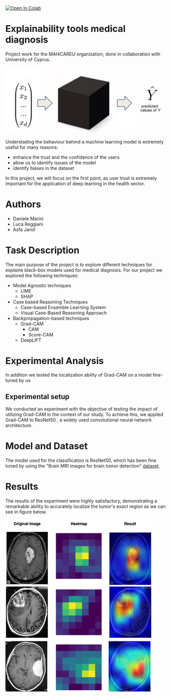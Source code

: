 <a target="_blank" href="https://colab.research.google.com/github/daniele-marini/Explainability_tools_medical_diagnosis/blob/main/Grad_CAM.ipynb">
  <img src="https://colab.research.google.com/assets/colab-badge.svg" alt="Open In Colab"/>
</a>

# Explainability tools medical diagnosis
Project work for the MAI4CAREU organization, done in collaboration with University of Cyprus.

![image](https://github.com/daniele-marini/Explainability_tools_medical_diagnosis/blob/main/black-box.png)

Understading the behaviour behind a machine learning model is extremely useful for many reasons:
* enhance the trust and the confidence of the users
* allow us to identify issues of the model
* identify biases in the dataset

In this project, we will focus on the first point, as user trust is extremely important for the application of deep learning in the health sector.

# Authors
* Daniele Marini
* Luca Reggiani
* Asfa Jamil

# Task Description
 The main purpose of the project is to explore different techniques for explaine black-box models used for medical diagnosis. 
 For our project we explored the following techniques:
 * Model Agnostic techniques
    * LIME
    * SHAP
* Case based Reasoning Techniques
    * Case-based Ensemble Learning System
    * Visual Case-Based Reasoning Approach
* Backpropagation-based techniques
    * Grad-CAM
        * CAM
        * Score-CAM
    * DeepLIFT

# Experimental Analysis
In addition we tested the localization ability of Grad-CAM on a model fine-tuned by us

## Experimental setup
We conducted an experiment with the objective of testing the impact of utilizing Grad-CAM in the context of our study. To achieve this, we applied Grad-CAM to ResNet50 , a widely used convolutional neural network architecture.

# Model and Dataset

The model used for the classification is ResNet50, which has been fine tuned by using the "Brain MRI images for brain tumor detection" [dataset](https://www.kaggle.com/datasets/navoneel/brain-mri-images-for-brain-tumor-detection).

# Results
The results of the experiment were highly satisfactory, demonstrating a remarkable ability to accurately localize the tumor's exact region as we can see in figure below.

![image](https://github.com/daniele-marini/Explainability_tools_medical_diagnosis/blob/main/comparison.png)




